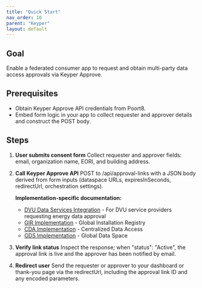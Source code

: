 ```yaml
---
title: "Quick Start"
nav_order: 10
parent: "Keyper"
layout: default
---
```


## Goal

Enable a federated consumer app to request and obtain multi-party data access approvals via Keyper Approve.

## Prerequisites

- Obtain Keyper Approve API credentials from Poort8.
- Embed form logic in your app to collect requester and approver details and construct the POST body.

## Steps

1. **User submits consent form**
   Collect requester and approver fields: email, organization name, EORI, and building address.
2. **Call Keyper Approve API**
   POST to /api/approval-links with a JSON body derived from form inputs (dataspace URLs, expiresInSeconds, redirectUrl, orchestration settings).

   **Implementation-specific documentation:**
   - [DVU Data Services Integration](implementations/dvu/context.html) - For DVU service providers requesting energy data approval
   - [GIR Implementation](implementations/gir/context.html) - Global Installation Registry
   - [CDA Implementation](implementations/cda/context.html) - Centralized Data Access
   - [GDS Implementation](implementations/gds/context.html) - Global Data Space
3. **Verify link status**
   Inspect the response; when "status": "Active", the approval link is live and the approver has been notified by email.
4. **Redirect user**
   Send the requester or approver to your dashboard or thank-you page via the redirectUrl, including the approval link ID and any encoded parameters.
